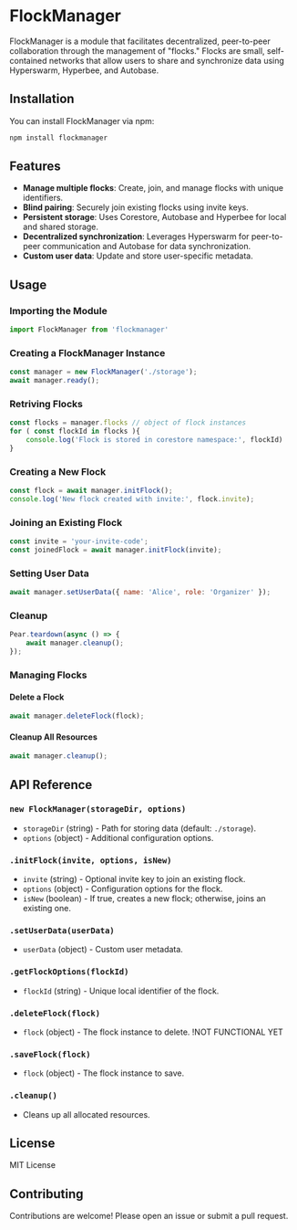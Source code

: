 # FlockManager

FlockManager is a module that facilitates decentralized, peer-to-peer collaboration through the management of "flocks." Flocks are small, self-contained networks that allow users to share and synchronize data using Hyperswarm, Hyperbee, and Autobase.

## Installation

You can install FlockManager via npm:

```sh
npm install flockmanager
```

## Features

- **Manage multiple flocks**: Create, join, and manage flocks with unique identifiers.
- **Blind pairing**: Securely join existing flocks using invite keys.
- **Persistent storage**: Uses Corestore, Autobase and Hyperbee for local and shared storage.
- **Decentralized synchronization**: Leverages Hyperswarm for peer-to-peer communication and Autobase for data synchronization.
- **Custom user data**: Update and store user-specific metadata.

## Usage

### Importing the Module

```javascript
import FlockManager from 'flockmanager'
```

### Creating a FlockManager Instance

```javascript
const manager = new FlockManager('./storage');
await manager.ready();
```

### Retriving Flocks

```javascript
const flocks = manager.flocks // object of flock instances
for ( const flockId in flocks ){
    console.log('Flock is stored in corestore namespace:', flockId)
}
```

### Creating a New Flock

```javascript
const flock = await manager.initFlock();
console.log('New flock created with invite:', flock.invite);
```

### Joining an Existing Flock

```javascript
const invite = 'your-invite-code';
const joinedFlock = await manager.initFlock(invite);
```

### Setting User Data

```javascript
await manager.setUserData({ name: 'Alice', role: 'Organizer' });
```

### Cleanup

```javascript
Pear.teardown(async () => {
    await manager.cleanup();
});
```

### Managing Flocks

#### Delete a Flock
```javascript
await manager.deleteFlock(flock);
```

#### Cleanup All Resources
```javascript
await manager.cleanup();
```

## API Reference

### `new FlockManager(storageDir, options)`
- `storageDir` (string) - Path for storing data (default: `./storage`).
- `options` (object) - Additional configuration options.

### `.initFlock(invite, options, isNew)`
- `invite` (string) - Optional invite key to join an existing flock.
- `options` (object) - Configuration options for the flock.
- `isNew` (boolean) - If true, creates a new flock; otherwise, joins an existing one.

### `.setUserData(userData)`
- `userData` (object) - Custom user metadata.

### `.getFlockOptions(flockId)`
- `flockId` (string) - Unique local identifier of the flock.

### `.deleteFlock(flock)`
- `flock` (object) - The flock instance to delete. !NOT FUNCTIONAL YET

### `.saveFlock(flock)`
- `flock` (object) - The flock instance to save.

### `.cleanup()`
- Cleans up all allocated resources.

## License

MIT License

## Contributing

Contributions are welcome! Please open an issue or submit a pull request.

